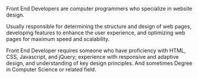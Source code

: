 Front End Developers are computer programmers who specialize in website design.

Usually responsible for determining the structure and design of web pages, developing features to enhance the user experience, and optimizing web pages for maximum speed and scalability.

Front End Developer requires someone who have proficiency with HTML, CSS, Javascript, and jQuery; experience with responsive and adaptive design, and understanding of key design principles. And sometimes Degree in Computer Science or related field.